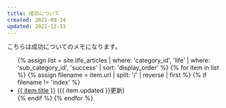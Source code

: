 ```yaml
---
title: 成功について
created: 2021-09-24
updated: 2022-12-13
---
```

こちらは成功についてのメモになります。

<ul>
    {% assign list = site.life_articles | where: 'category_id', 'life'
                                        | where: 'sub_category_id', 'success'
                                        | sort: 'display_order' %}
    {% for item in list %}
        {% assign filename = item.url | split: '/' | reverse | first %}
        {% if filename != 'index' %}
            <li>
            <a href="{{ item.url }}">{{ item.title }}</a> ({{ item.updated }}更新)
            </li>
        {% endif %}
    {% endfor %}
</ul>
